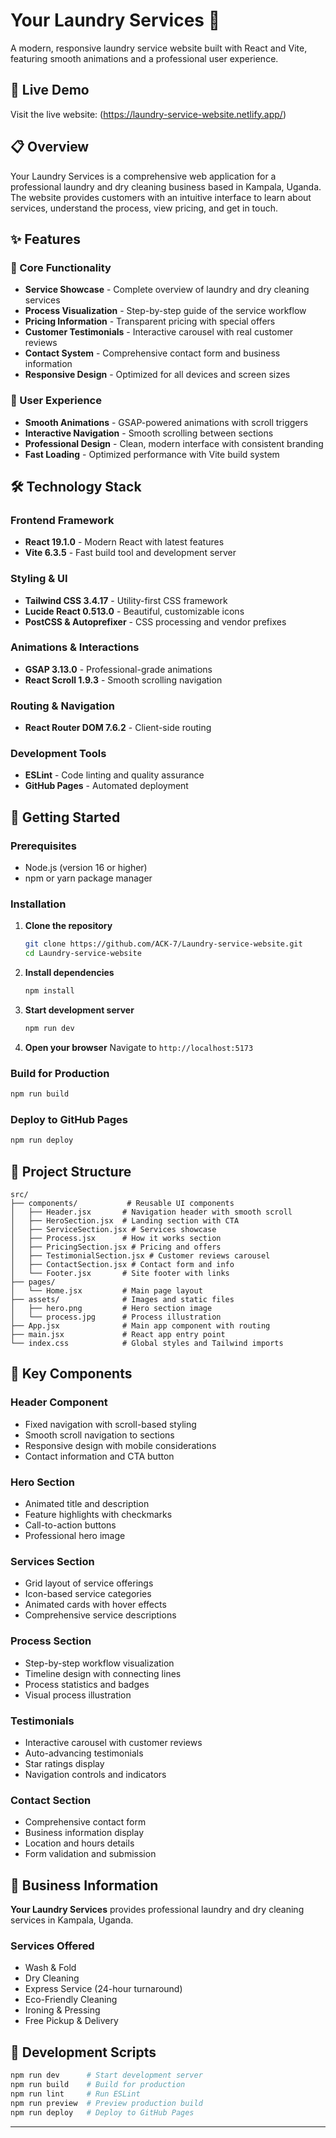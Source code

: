 # Your Laundry Services 🧺

A modern, responsive laundry service website built with React and Vite, featuring smooth animations and a professional user experience.

## 🌟 Live Demo

Visit the live website: (https://laundry-service-website.netlify.app/)

## 📋 Overview

Your Laundry Services is a comprehensive web application for a professional laundry and dry cleaning business based in Kampala, Uganda. The website provides customers with an intuitive interface to learn about services, understand the process, view pricing, and get in touch.

## ✨ Features

### 🎯 Core Functionality
- **Service Showcase** - Complete overview of laundry and dry cleaning services
- **Process Visualization** - Step-by-step guide of the service workflow
- **Pricing Information** - Transparent pricing with special offers
- **Customer Testimonials** - Interactive carousel with real customer reviews
- **Contact System** - Comprehensive contact form and business information
- **Responsive Design** - Optimized for all devices and screen sizes

### 🎨 User Experience
- **Smooth Animations** - GSAP-powered animations with scroll triggers
- **Interactive Navigation** - Smooth scrolling between sections
- **Professional Design** - Clean, modern interface with consistent branding
- **Fast Loading** - Optimized performance with Vite build system

## 🛠️ Technology Stack

### Frontend Framework
- **React 19.1.0** - Modern React with latest features
- **Vite 6.3.5** - Fast build tool and development server

### Styling & UI
- **Tailwind CSS 3.4.17** - Utility-first CSS framework
- **Lucide React 0.513.0** - Beautiful, customizable icons
- **PostCSS & Autoprefixer** - CSS processing and vendor prefixes

### Animations & Interactions
- **GSAP 3.13.0** - Professional-grade animations
- **React Scroll 1.9.3** - Smooth scrolling navigation

### Routing & Navigation
- **React Router DOM 7.6.2** - Client-side routing

### Development Tools
- **ESLint** - Code linting and quality assurance
- **GitHub Pages** - Automated deployment

## 🚀 Getting Started

### Prerequisites
- Node.js (version 16 or higher)
- npm or yarn package manager

### Installation

1. **Clone the repository**
   ```bash
   git clone https://github.com/ACK-7/Laundry-service-website.git
   cd Laundry-service-website
   ```

2. **Install dependencies**
   ```bash
   npm install
   ```

3. **Start development server**
   ```bash
   npm run dev
   ```

4. **Open your browser**
   Navigate to `http://localhost:5173`

### Build for Production

```bash
npm run build
```

### Deploy to GitHub Pages

```bash
npm run deploy
```

## 📁 Project Structure

```
src/
├── components/           # Reusable UI components
│   ├── Header.jsx       # Navigation header with smooth scroll
│   ├── HeroSection.jsx  # Landing section with CTA
│   ├── ServiceSection.jsx # Services showcase
│   ├── Process.jsx      # How it works section
│   ├── PricingSection.jsx # Pricing and offers
│   ├── TestimonialSection.jsx # Customer reviews carousel
│   ├── ContactSection.jsx # Contact form and info
│   └── Footer.jsx       # Site footer with links
├── pages/
│   └── Home.jsx         # Main page layout
├── assets/              # Images and static files
│   ├── hero.png         # Hero section image
│   └── process.jpg      # Process illustration
├── App.jsx              # Main app component with routing
├── main.jsx             # React app entry point
└── index.css            # Global styles and Tailwind imports
```

## 🎨 Key Components

### Header Component
- Fixed navigation with scroll-based styling
- Smooth scroll navigation to sections
- Responsive design with mobile considerations
- Contact information and CTA button

### Hero Section
- Animated title and description
- Feature highlights with checkmarks
- Call-to-action buttons
- Professional hero image

### Services Section
- Grid layout of service offerings
- Icon-based service categories
- Animated cards with hover effects
- Comprehensive service descriptions

### Process Section
- Step-by-step workflow visualization
- Timeline design with connecting lines
- Process statistics and badges
- Visual process illustration

### Testimonials
- Interactive carousel with customer reviews
- Auto-advancing testimonials
- Star ratings display
- Navigation controls and indicators

### Contact Section
- Comprehensive contact form
- Business information display
- Location and hours details
- Form validation and submission

## 🎯 Business Information

**Your Laundry Services** provides professional laundry and dry cleaning services in Kampala, Uganda.

### Services Offered
- Wash & Fold
- Dry Cleaning
- Express Service (24-hour turnaround)
- Eco-Friendly Cleaning
- Ironing & Pressing
- Free Pickup & Delivery

## 🔧 Development Scripts

```bash
npm run dev      # Start development server
npm run build    # Build for production
npm run lint     # Run ESLint
npm run preview  # Preview production build
npm run deploy   # Deploy to GitHub Pages
```

---